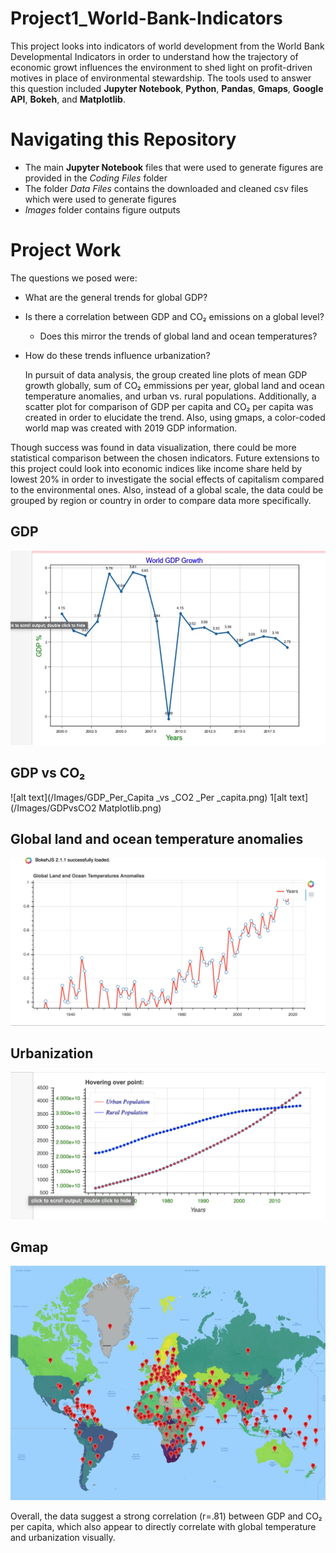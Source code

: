 # Project1_World-Bank-Indicators

  This project looks into indicators of world development from the World Bank Developmental Indicators in order to understand how the trajectory of economic growt influences the environment to shed light on profit-driven motives in place of environmental stewardship. The tools used to answer this question included **Jupyter Notebook**, **Python**, **Pandas**, **Gmaps**, **Google API**, **Bokeh**, and **Matplotlib**.

# Navigating this Repository
- The main **Jupyter Notebook** files that were used to generate figures are provided in the *Coding Files* folder
- The folder *Data Files* contains the downloaded and cleaned csv files which were used to generate figures
- *Images* folder contains figure outputs

# Project Work

The questions we posed were:
- What are the general trends for global GDP?
- Is there a correlation between GDP and CO₂ emissions on a global level?
  - Does this mirror the trends of global land and ocean temperatures?
- How do these trends influence urbanization?

  In pursuit of data analysis, the group created line plots of mean GDP growth globally, sum of CO₂ emmissions per year, global land and ocean temperature anomalies, and urban vs. rural populations. Additionally, a scatter plot for comparison of GDP per capita and CO₂ per capita was created in order to elucidate the trend. Also, using gmaps, a color-coded world map was created with 2019 GDP information. 

Though success was found in data visualization, there could be more statistical comparison between the chosen indicators. Future extensions to this project could look into economic indices like income share held by lowest 20% in order to investigate the social effects of capitalism compared to the environmental ones. Also, instead of a global scale, the data could be grouped by region or country in order to compare data more specifically. 

## GDP
![alt text](/Images/GDP_Growth.jpeg)
## GDP vs CO₂
![alt text](/Images/GDP_Per_Capita _vs _CO2 _Per _capita.png)
1[alt text](/Images/GDPvsCO2 Matplotlib.png)
## Global land and ocean temperature anomalies
![alt text](/Images/GlobalTempoanamolies.png)
## Urbanization
![alt text](/Images/UrbanvsRural.png)
## Gmap
![alt text](/Images/GMAP.jpeg)

Overall, the data suggest a strong correlation (r=.81) between GDP and CO₂ per capita, which also appear to directly correlate with global temperature and urbanization visually.
